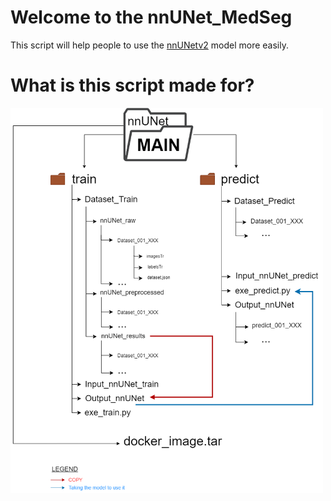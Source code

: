 # Welcome to the nnUNet_MedSeg 

This script will help people to use the [nnUNetv2](https://github.com/MIC-DKFZ/nnUNet) model more easily. 

# What is this script made for?







<img src="pictures/folders_train_predictV2.drawio%20(1).png" width="500"  />


